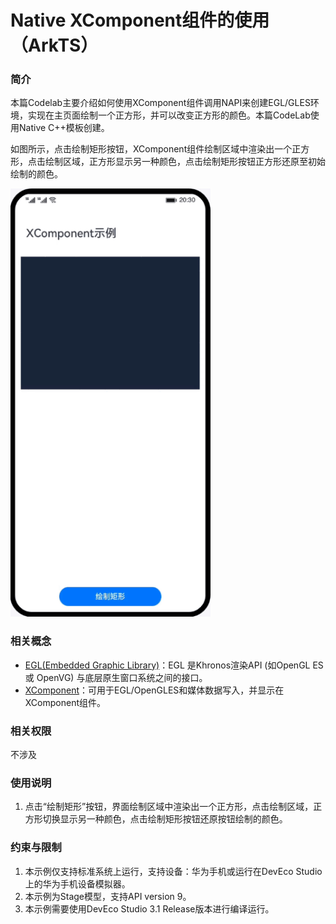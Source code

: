 # Native XComponent组件的使用（ArkTS）
### 简介
本篇Codelab主要介绍如何使用XComponent组件调用NAPI来创建EGL/GLES环境，实现在主页面绘制一个正方形，并可以改变正方形的颜色。本篇CodeLab使用Native C++模板创建。

如图所示，点击绘制矩形按钮，XComponent组件绘制区域中渲染出一个正方形，点击绘制区域，正方形显示另一种颜色，点击绘制矩形按钮正方形还原至初始绘制的颜色。

![native_xcomponent](screenshots/device/native_xcomponent.gif)
### 相关概念
- [EGL(Embedded Graphic Library)](https://developer.harmonyos.com/cn/docs/documentation/doc-references-V3/musl-0000001478181805-V3#ZH-CN_TOPIC_0000001523489066__egl)：EGL 是Khronos渲染API (如OpenGL ES 或 OpenVG) 与底层原生窗口系统之间的接口。
- [XComponent](https://developer.harmonyos.com/cn/docs/documentation/doc-references-V3/_o_h___native_x_component-0000001497210885-V3?catalogVersion=V3)：可用于EGL/OpenGLES和媒体数据写入，并显示在XComponent组件。

### 相关权限
不涉及
### 使用说明
1. 点击“绘制矩形”按钮，界面绘制区域中渲染出一个正方形，点击绘制区域，正方形切换显示另一种颜色，点击绘制矩形按钮还原按钮绘制的颜色。
### 约束与限制
1. 本示例仅支持标准系统上运行，支持设备：华为手机或运行在DevEco Studio上的华为手机设备模拟器。
2. 本示例为Stage模型，支持API version 9。
3. 本示例需要使用DevEco Studio 3.1 Release版本进行编译运行。